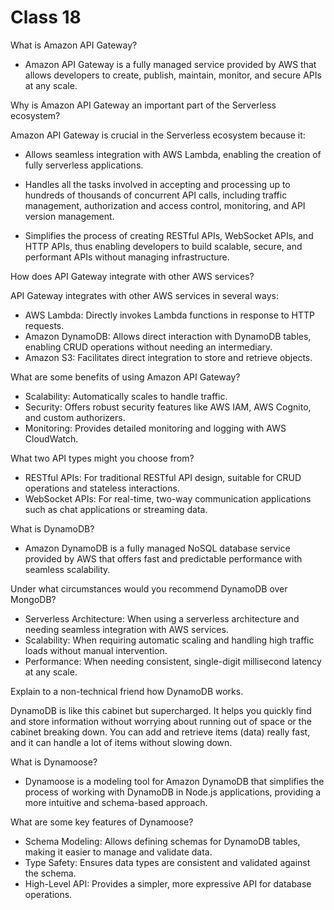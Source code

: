 # Class 18

What is Amazon API Gateway?

- Amazon API Gateway is a fully managed service provided by AWS that allows developers to create, publish, maintain, monitor, and secure APIs at any scale.

Why is Amazon API Gateway an important part of the Serverless ecosystem?

Amazon API Gateway is crucial in the Serverless ecosystem because it:

- Allows seamless integration with AWS Lambda, enabling the creation of fully serverless applications.

- Handles all the tasks involved in accepting and processing up to hundreds of thousands of concurrent API calls, including traffic management, authorization and access control, monitoring, and API version management.

- Simplifies the process of creating RESTful APIs, WebSocket APIs, and HTTP APIs, thus enabling developers to build scalable, secure, and performant APIs without managing infrastructure.

How does API Gateway integrate with other AWS services?

API Gateway integrates with other AWS services in several ways:

- AWS Lambda: Directly invokes Lambda functions in response to HTTP requests.
- Amazon DynamoDB: Allows direct interaction with DynamoDB tables, enabling CRUD operations without needing an intermediary.
- Amazon S3: Facilitates direct integration to store and retrieve objects.

What are some benefits of using Amazon API Gateway?

- Scalability: Automatically scales to handle traffic.
- Security: Offers robust security features like AWS IAM, AWS Cognito, and custom authorizers.
- Monitoring: Provides detailed monitoring and logging with AWS CloudWatch.

What two API types might you choose from?

- RESTful APIs: For traditional RESTful API design, suitable for CRUD operations and stateless interactions.
- WebSocket APIs: For real-time, two-way communication applications such as chat applications or streaming data.

What is DynamoDB?

- Amazon DynamoDB is a fully managed NoSQL database service provided by AWS that offers fast and predictable performance with seamless scalability.

Under what circumstances would you recommend DynamoDB over MongoDB?

- Serverless Architecture: When using a serverless architecture and needing seamless integration with AWS services.
- Scalability: When requiring automatic scaling and handling high traffic loads without manual intervention.
- Performance: When needing consistent, single-digit millisecond latency at any scale.

Explain to a non-technical friend how DynamoDB works.

DynamoDB is like this cabinet but supercharged. It helps you quickly find and store information without worrying about running out of space or the cabinet breaking down. You can add and retrieve items (data) really fast, and it can handle a lot of items without slowing down.

What is Dynamoose?

- Dynamoose is a modeling tool for Amazon DynamoDB that simplifies the process of working with DynamoDB in Node.js applications, providing a more intuitive and schema-based approach.

What are some key features of Dynamoose?

- Schema Modeling: Allows defining schemas for DynamoDB tables, making it easier to manage and validate data.
- Type Safety: Ensures data types are consistent and validated against the schema.
- High-Level API: Provides a simpler, more expressive API for database operations.
